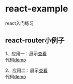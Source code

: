# react-example
react入门练习

## react-router小例子
1、应用一：展示[查看](https://codepen.io/hjz/full/RLwBao/)<br />
		   代码[demo](https://github.com/zhoujinhai/react-example/tree/master/react-router/simple-example)

2、应用二：展示[查看](https://codepen.io/hjz/full/pWvwPZ/)<br />
		   代码[demo](https://github.com/zhoujinhai/react-example/tree/master/react-router/example2)

